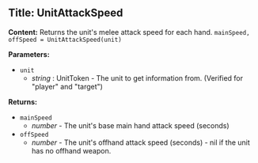 ## Title: UnitAttackSpeed

**Content:**
Returns the unit's melee attack speed for each hand.
`mainSpeed, offSpeed = UnitAttackSpeed(unit)`

**Parameters:**
- `unit`
  - *string* : UnitToken - The unit to get information from. (Verified for "player" and "target")

**Returns:**
- `mainSpeed`
  - *number* - The unit's base main hand attack speed (seconds)
- `offSpeed`
  - *number* - The unit's offhand attack speed (seconds) - nil if the unit has no offhand weapon.